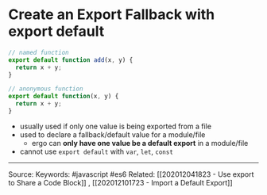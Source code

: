 # Create an Export Fallback with export default
```js
// named function
export default function add(x, y) {
  return x + y;
}

// anonymous function
export default function(x, y) {
  return x + y;
}
```
- usually used if only one value is being exported from a file
- used to declare a fallback/default value for a module/file
	- ergo can **only have one value be a default export** in a module/file
- cannot use `export default` with `var`, `let`, `const`

---
Source:
Keywords: #javascript #es6 
Related: [[202012041823 - Use export to Share a Code Block]]
, [[202012101723 - Import a Default Export]]